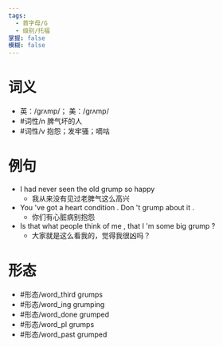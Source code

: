 ```yaml
---
tags:
  - 首字母/G
  - 级别/托福
掌握: false
模糊: false
---
```

# 词义
- 英：/ɡrʌmp/； 美：/ɡrʌmp/
- #词性/n  脾气坏的人
- #词性/v  抱怨；发牢骚；嘀咕
# 例句
- I had never seen the old grump so happy
	- 我从来没有见过老脾气这么高兴
- You 've got a heart condition . Don 't grump about it .
	- 你们有心脏病别抱怨
- Is that what people think of me , that I 'm some big grump ?
	- 大家就是这么看我的，觉得我很凶吗？
# 形态
- #形态/word_third grumps
- #形态/word_ing grumping
- #形态/word_done grumped
- #形态/word_pl grumps
- #形态/word_past grumped
